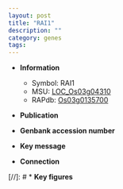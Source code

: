 ```yaml
---
layout: post
title: "RAI1"
description: ""
category: genes
tags: 
---
```


* **Information**  
    + Symbol: RAI1  
    + MSU: [LOC_Os03g04310](http://rice.uga.edu/cgi-bin/ORF_infopage.cgi?orf=LOC_Os03g04310)  
    + RAPdb: [Os03g0135700](http://rapdb.dna.affrc.go.jp/viewer/gbrowse_details/irgsp1?name=Os03g0135700)  

* **Publication**  

* **Genbank accession number**  

* **Key message**  

* **Connection**  

[//]: # * **Key figures**  


